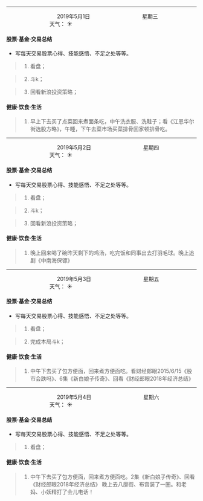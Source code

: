***
&nbsp;&nbsp;&nbsp;&nbsp;&nbsp;&nbsp;&nbsp;&nbsp;&nbsp;&nbsp;&nbsp;&nbsp;&nbsp;&nbsp;&nbsp;&nbsp;&nbsp;&nbsp;
&nbsp;&nbsp;&nbsp;&nbsp;&nbsp;&nbsp;&nbsp;&nbsp;&nbsp;&nbsp;&nbsp;&nbsp;&nbsp;&nbsp;           2019年5月1日
&nbsp;&nbsp;&nbsp;&nbsp;&nbsp;&nbsp;&nbsp;&nbsp;&nbsp;&nbsp;&nbsp;&nbsp;&nbsp;&nbsp;&nbsp;&nbsp;&nbsp;&nbsp;
&nbsp;&nbsp;&nbsp;&nbsp;&nbsp;&nbsp;&nbsp;&nbsp;&nbsp;&nbsp;&nbsp;&nbsp;&nbsp;&nbsp;                星期三
&nbsp;&nbsp;&nbsp;&nbsp;&nbsp;&nbsp;&nbsp;&nbsp;&nbsp;&nbsp;&nbsp;&nbsp;&nbsp;&nbsp;&nbsp;&nbsp;&nbsp;&nbsp;
&nbsp;&nbsp;&nbsp;&nbsp;&nbsp;&nbsp;&nbsp;&nbsp;&nbsp;&nbsp;&nbsp;&nbsp;&nbsp;&nbsp;&nbsp;&nbsp;&nbsp;&nbsp;
&nbsp;&nbsp;&nbsp;&nbsp;&nbsp;&nbsp;&nbsp;&nbsp;&nbsp;                                       天气： :sunny:

#### 股票·基金·交易总结
- 写每天交易股票心得、技能感悟、不足之处等等。
>1. 看盘；

>2. 斗k；

>3. 回看新浪投资策略；


#### 健康·饮食·生活
>1. 早上下去买了点菜回来煮面条吃，中午洗衣服、洗鞋子；看《江恩华尔街选股方略》，午睡，下午去菜市场买菜排骨回家顿排骨吃。

***
&nbsp;&nbsp;&nbsp;&nbsp;&nbsp;&nbsp;&nbsp;&nbsp;&nbsp;&nbsp;&nbsp;&nbsp;&nbsp;&nbsp;&nbsp;&nbsp;&nbsp;&nbsp;
&nbsp;&nbsp;&nbsp;&nbsp;&nbsp;&nbsp;&nbsp;&nbsp;&nbsp;&nbsp;&nbsp;&nbsp;&nbsp;&nbsp;           2019年5月2日
&nbsp;&nbsp;&nbsp;&nbsp;&nbsp;&nbsp;&nbsp;&nbsp;&nbsp;&nbsp;&nbsp;&nbsp;&nbsp;&nbsp;&nbsp;&nbsp;&nbsp;&nbsp;
&nbsp;&nbsp;&nbsp;&nbsp;&nbsp;&nbsp;&nbsp;&nbsp;&nbsp;&nbsp;&nbsp;&nbsp;&nbsp;&nbsp;                星期四
&nbsp;&nbsp;&nbsp;&nbsp;&nbsp;&nbsp;&nbsp;&nbsp;&nbsp;&nbsp;&nbsp;&nbsp;&nbsp;&nbsp;&nbsp;&nbsp;&nbsp;&nbsp;
&nbsp;&nbsp;&nbsp;&nbsp;&nbsp;&nbsp;&nbsp;&nbsp;&nbsp;&nbsp;&nbsp;&nbsp;&nbsp;&nbsp;&nbsp;&nbsp;&nbsp;&nbsp;
&nbsp;&nbsp;&nbsp;&nbsp;&nbsp;&nbsp;&nbsp;&nbsp;&nbsp;                                       天气： :sunny:

#### 股票·基金·交易总结
- 写每天交易股票心得、技能感悟、不足之处等等。
>1. 看盘；

>2. 斗k；

>3. 回看新浪投资策略；


#### 健康·饮食·生活
>1. 晚上回来喝了碗昨天剩下的鸡汤，吃完饭和同事出去打羽毛球。晚上追剧《中南海保镖》 


***
&nbsp;&nbsp;&nbsp;&nbsp;&nbsp;&nbsp;&nbsp;&nbsp;&nbsp;&nbsp;&nbsp;&nbsp;&nbsp;&nbsp;&nbsp;&nbsp;&nbsp;&nbsp;
&nbsp;&nbsp;&nbsp;&nbsp;&nbsp;&nbsp;&nbsp;&nbsp;&nbsp;&nbsp;&nbsp;&nbsp;&nbsp;&nbsp;           2019年5月3日
&nbsp;&nbsp;&nbsp;&nbsp;&nbsp;&nbsp;&nbsp;&nbsp;&nbsp;&nbsp;&nbsp;&nbsp;&nbsp;&nbsp;&nbsp;&nbsp;&nbsp;&nbsp;
&nbsp;&nbsp;&nbsp;&nbsp;&nbsp;&nbsp;&nbsp;&nbsp;&nbsp;&nbsp;&nbsp;&nbsp;&nbsp;&nbsp;                星期五
&nbsp;&nbsp;&nbsp;&nbsp;&nbsp;&nbsp;&nbsp;&nbsp;&nbsp;&nbsp;&nbsp;&nbsp;&nbsp;&nbsp;&nbsp;&nbsp;&nbsp;&nbsp;
&nbsp;&nbsp;&nbsp;&nbsp;&nbsp;&nbsp;&nbsp;&nbsp;&nbsp;&nbsp;&nbsp;&nbsp;&nbsp;&nbsp;&nbsp;&nbsp;&nbsp;&nbsp;
&nbsp;&nbsp;&nbsp;&nbsp;&nbsp;&nbsp;&nbsp;&nbsp;&nbsp;                                       天气： :sunny:

#### 股票·基金·交易总结
- 写每天交易股票心得、技能感悟、不足之处等等。
>1. 看盘；

>2. 完成本局斗k；


#### 健康·饮食·生活
>1. 中午下去买了包方便面，回来煮方便面吃。看财经郎眼2015/6/15《股市会跌吗》、6集《新白娘子传奇》、回看《财经郎眼2018年经济总结》

***
&nbsp;&nbsp;&nbsp;&nbsp;&nbsp;&nbsp;&nbsp;&nbsp;&nbsp;&nbsp;&nbsp;&nbsp;&nbsp;&nbsp;&nbsp;&nbsp;&nbsp;&nbsp;
&nbsp;&nbsp;&nbsp;&nbsp;&nbsp;&nbsp;&nbsp;&nbsp;&nbsp;&nbsp;&nbsp;&nbsp;&nbsp;&nbsp;           2019年5月4日
&nbsp;&nbsp;&nbsp;&nbsp;&nbsp;&nbsp;&nbsp;&nbsp;&nbsp;&nbsp;&nbsp;&nbsp;&nbsp;&nbsp;&nbsp;&nbsp;&nbsp;&nbsp;
&nbsp;&nbsp;&nbsp;&nbsp;&nbsp;&nbsp;&nbsp;&nbsp;&nbsp;&nbsp;&nbsp;&nbsp;&nbsp;&nbsp;                星期六
&nbsp;&nbsp;&nbsp;&nbsp;&nbsp;&nbsp;&nbsp;&nbsp;&nbsp;&nbsp;&nbsp;&nbsp;&nbsp;&nbsp;&nbsp;&nbsp;&nbsp;&nbsp;
&nbsp;&nbsp;&nbsp;&nbsp;&nbsp;&nbsp;&nbsp;&nbsp;&nbsp;&nbsp;&nbsp;&nbsp;&nbsp;&nbsp;&nbsp;&nbsp;&nbsp;&nbsp;
&nbsp;&nbsp;&nbsp;&nbsp;&nbsp;&nbsp;&nbsp;&nbsp;&nbsp;                                       天气： :sunny:

#### 股票·基金·交易总结
- 写每天交易股票心得、技能感悟、不足之处等等。
>1. 看盘；


#### 健康·饮食·生活
>1. 中午下去买了包方便面，回来煮方便面吃。2集《新白娘子传奇》、回看《财经郎眼2018年经济总结》 晚上去八廓街、布宫装了一圈。和老妈、小妖精打了会儿电话！

